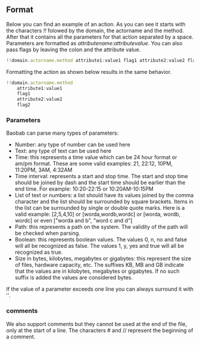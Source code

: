 ## Format

Below you can find an example of an action. As you can see it starts with the characters *!!* folowed by the domain, the actorname and the method. After that it contains all the parameters for that action separated by a space. Parameters are formatted as *attributename:attributevalue*. You can also pass flags by leaving the colon and the attribute value.

```js
!!domain.actorname.method attribute1:value1 flag1 attribute2:value2 flag2
```

Formatting the action as shown below results in the same behavior.
```js
!!domain.actorname.method
    attribute1:value1
    flag1
    attribute2:value2
    flag2
```

### Parameters

Baobab can parse many types of parameters:
- Number: any type of number can be used here
- Text: any type of text can be used here
- Time: this represents a time value which can be 24 hour format or am/pm format. These are some valid examples: 21, 22:12, 10PM, 11:20PM, 3AM, 4:32AM
- Time interval: represents a start and stop time. The start and stop time should be joined by dash and the start time should be earlier than the end time. For example: 10:20-22:15 or 10:20AM-10:15PM
- List of text or numbers: a list should have its values joined by the comma character and the list should be surrounded by square brackets. Items in the list can be surrounded by single or double quote marks. Here is a valid example: [2,5,4,10] or [worda,wordb,wordc] or [worda, wordb, wordc] or even ["worda and b", "word c and d"]
- Path: this represents a path on the system. The validity of the path will be checked when parsing.
- Boolean: this represents boolean values. The values 0, n, no and false will all be recognized as false. The values 1, y, yes and true will all be recognized as true.
- Size in bytes, kilobytes, megabytes or gigabytes: this represent the size of files, hardware capacity, etc. The suffixes KB, MB and GB indicate that the values are in kilobytes, megabytes or gigabytes. If no such suffix is added the values are considered bytes.

If the value of a parameter exceeds one line you can always surround it with ''.

### comments

We also support comments but they cannot be used at the end of the file, only at the start of a line. The characters # and // represent the beginning of a comment. 
